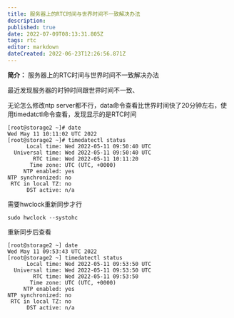 ```yaml
---
title: 服务器上的RTC时间与世界时间不一致解决办法
description: 
published: true
date: 2022-07-09T08:13:31.805Z
tags: rtc
editor: markdown
dateCreated: 2022-06-23T12:26:56.871Z
---
```


**简介：** 服务器上的RTC时间与世界时间不一致解决办法

最近发现服务器的时钟时间跟世界时间不一致、

无论怎么修改ntp server都不行，data命令查看比世界时间快了20分钟左右，使用timedatctl命令查看，发现显示的是RTC时间

```
[root@storage2 ~]# date
Wed May 11 10:11:02 UTC 2022
[root@storage2 ~]# timedatectl status
      Local time: Wed 2022-05-11 09:50:40 UTC
  Universal time: Wed 2022-05-11 09:50:40 UTC
        RTC time: Wed 2022-05-11 10:11:20
       Time zone: UTC (UTC, +0000)
     NTP enabled: yes
NTP synchronized: no
 RTC in local TZ: no
      DST active: n/a
```

需要hwclock重新同步才行
```
sudo hwclock --systohc
```

重新同步后查看

```
[root@storage2 ~] date
Wed May 11 09:53:43 UTC 2022
[root@storage2 ~] timedatectl status
      Local time: Wed 2022-05-11 09:53:50 UTC
  Universal time: Wed 2022-05-11 09:53:50 UTC
        RTC time: Wed 2022-05-11 09:53:50
       Time zone: UTC (UTC, +0000)
     NTP enabled: yes
NTP synchronized: no
 RTC in local TZ: no
      DST active: n/a
```
